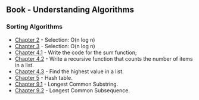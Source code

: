 ## Book - Understanding Algorithms

### Sorting Algorithms

- [Chapter 2](src/main/java/com/xmacedo/ordination/SortBySelection.java) - Selection: O(n log n)
- [Chapter 3](src/main/java/com/xmacedo/recursion/Fatorial.java) - Selection: O(n log n)
- [Chapter 4.1](src/main/java/com/xmacedo/recursion/Sum.java) - Write the code for the sum function;
- [Chapter 4.2](src/main/java/com/xmacedo/recursion/Count.java) - Write a recursive function that counts the number of items in a list. 
- [Chapter 4.3](src/main/java/com/xmacedo/recursion/HighestValue.java) - Find the highest value in a list.
- [Chapter 5](src/main/java/com/xmacedo/hash/HashTable.java) - Hash table.
- [Chapter 9.1](src/main/java/com/xmacedo/dynamic/LongestCommonSubstring.java) - Longest Common Substring.
- [Chapter 9.2](src/main/java/com/xmacedo/dynamic/LongestCommonSubsequence.java) - Longest Common Subsequence.